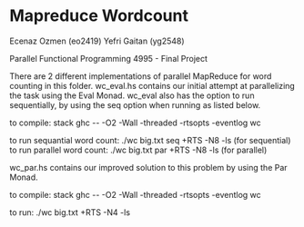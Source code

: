 # Mapreduce Wordcount

Ecenaz Ozmen (eo2419)
Yefri Gaitan (yg2548)

Parallel Functional Programming 4995 - Final Project

There are 2 different implementations of parallel MapReduce for word counting in this folder. 
wc_eval.hs contains our initial attempt at parallelizing the task using the Eval Monad.
wc_eval also has the option to run sequentially, by using the seq option when running as listed below.

to compile:
 stack ghc -- -O2 -Wall -threaded -rtsopts -eventlog wc

to run sequantial word count:
 ./wc big.txt seq +RTS -N8 -ls (for sequential)
to run parallel word count:
 ./wc big.txt par +RTS -N8 -ls (for parallel)

wc_par.hs contains our improved solution to this problem by using the Par Monad.

to compile:
 stack ghc -- -O2 -Wall -threaded -rtsopts -eventlog wc

 to run:
 ./wc big.txt +RTS -N4 -ls 

